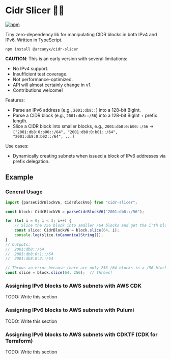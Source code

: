Cidr Slicer 🔪🍎
================

[![npm](https://img.shields.io/npm/v/@arcanyx/cidr-slicer)](https://www.npmjs.com/package/@arcanyx/cidr-slicer)

Tiny zero-dependency lib for manipulating CIDR blocks in both IPv4 and IPv6. Written in TypeScript.

```shell
npm install @arcanyx/cidr-slicer
```

**CAUTION**: This is an early version with several limitations:
 - No IPv4 support.
 - Insufficient test coverage.
 - Not performance-optimized.
 - API will almost certainly change in v1.
 - Contributions welcome!

Features:
 - Parse an IPv6 address (e.g., `2001:db8::`) into a 128-bit BigInt.
 - Parse a CIDR block (e.g., `2001:db8::/56`) into a 128-bit BigInt + prefix length.
 - Slice a CIDR block into smaller blocks, e.g.,
   `2001:db8:0:b00::/56` -> `["2001:db8:0:b00::/64", "2001:db8:0:b01::/64", "2001:db8:0:b02::/64", ...]`

Use cases:
 - Dynamically creating subnets when issued a block of IPv6 addresses via prefix delegation.

## Example

### General Usage

```typescript
import {parseCidrBlockV6, CidrBlockV6} from "cidr-slicer";

const block: CidrBlockV6 = parseCidrBlockV6("2001:db8::/56");

for (let i = 0; i < 3; i++) {
    // Slice the /56 block into smaller /64 blocks and get the i'th block.
    const slice: CidrBlockV6 = block.slice(64, i);
    console.log(slice.toCanonicalString());
}
// Outputs:
//  2001:db8::/64
//  2001:db8:0:1::/64
//  2001:db8:0:2::/64

// Throws an error because there are only 256 /64 blocks in a /56 block:
const slice = block.slice(64, 256);  // throws!
```

### Assigning IPv6 blocks to AWS subnets with AWS CDK

TODO: Write this section

### Assigning IPv6 blocks to AWS subnets with Pulumi

TODO: Write this section

### Assigning IPv6 blocks to AWS subnets with CDKTF (CDK for Terraform)

TODO: Write this section
